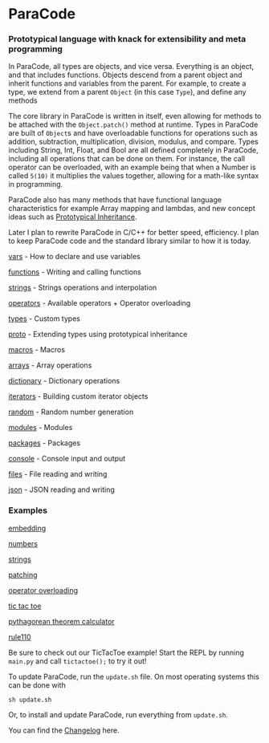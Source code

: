 # ParaCode
### Prototypical language with knack for extensibility and meta programming

In ParaCode, all types are objects, and vice versa. Everything is an object, and that includes functions. Objects descend from a parent object and inherit functions and variables from the parent. For example, to create a type, we extend from a parent `Object` (in this case `Type`), and define any methods

The core library in ParaCode is written in itself, even allowing for methods to be attached with the `Object.patch()` method at runtime. Types in ParaCode are built of `Object`s and have overloadable functions for operations such as addition, subtraction, multiplication, division, modulus, and compare. Types including String, Int, Float, and Bool are all defined completely in ParaCode, including all operations that can be done on them. For instance, the call operator can be overloaded, with an example being that when a Number is called `5(10)` it multiplies the values together, allowing for a math-like syntax in programming.

ParaCode also has many methods that have functional language characteristics for example Array mapping and lambdas, and new concept ideas such as [Prototypical Inheritance](https://en.wikipedia.org/wiki/Prototype-based_programming). 

Later I plan to rewrite ParaCode in C/C++ for better speed, efficiency. I plan to keep ParaCode code and the standard library similar to how it is today.

[vars](https://replit.com/@DaRubyMiner360/ParaCode-Rewrite#doc/00_vars.md) - How to declare and use variables

[functions](https://replit.com/@DaRubyMiner360/ParaCode-Rewrite#doc/10_functions.md) - Writing and calling functions

[strings](https://replit.com/@DaRubyMiner360/ParaCode-Rewrite#doc/15_strings.md) - Strings operations and interpolation

[operators](https://replit.com/@DaRubyMiner360/ParaCode-Rewrite#doc/16_operators.md) - Available operators + Operator overloading

[types](https://replit.com/@DaRubyMiner360/ParaCode-Rewrite#doc/20_types.md) - Custom types

[proto](https://replit.com/@DaRubyMiner360/ParaCode-Rewrite#doc/30_proto.md) - Extending types using prototypical inheritance

[macros](https://replit.com/@DaRubyMiner360/ParaCode-Rewrite#doc/35_macros.md) - Macros

[arrays](https://replit.com/@DaRubyMiner360/ParaCode-Rewrite#doc/40_arrays.md) - Array operations

[dictionary](https://replit.com/@DaRubyMiner360/ParaCode-Rewrite#doc/41_dictionary.md) - Dictionary operations

[iterators](https://replit.com/@DaRubyMiner360/ParaCode-Rewrite#doc/50_iterators.md) - Building custom iterator objects

[random](https://replit.com/@DaRubyMiner360/ParaCode-Rewrite#doc/55_random.md) - Random number generation

[modules](https://replit.com/@DaRubyMiner360/ParaCode-Rewrite#doc/60_modules.md) - Modules

[packages](https://replit.com/@DaRubyMiner360/ParaCode-Rewrite#doc/61_packages.md) - Packages

[console](https://replit.com/@DaRubyMiner360/ParaCode-Rewrite#doc/70_console.md) - Console input and output

[files](https://replit.com/@DaRubyMiner360/ParaCode-Rewrite#doc/80_files.md) - File reading and writing

[json](https://replit.com/@DaRubyMiner360/ParaCode-Rewrite#doc/81_json.md) - JSON reading and writing


### Examples

[embedding](https://replit.com/@DaRubyMiner360/ParaCode-Rewrite#examples/embed.py)

[numbers](https://replit.com/@DaRubyMiner360/ParaCode-Rewrite#examples/numbers.para)

[strings](https://replit.com/@DaRubyMiner360/ParaCode-Rewrite#examples/string.para)

[patching](https://replit.com/@DaRubyMiner360/ParaCode-Rewrite#examples/patching.para)

[operator overloading](https://replit.com/@DaRubyMiner360/ParaCode-Rewrite#examples/operator_overloading.para)

[tic tac toe](https://replit.com/@DaRubyMiner360/ParaCode-Rewrite#examples/ttt.para)

[pythagorean theorem calculator](https://replit.com/@DaRubyMiner360/ParaCode-Rewrite#examples/pythagorean.para)

[rule110](https://replit.com/@DaRubyMiner360/ParaCode-Rewrite#examples/rule110.para)

Be sure to check out our TicTacToe example!
Start the REPL by running `main.py` and call `tictactoe();` to try it out!

To update ParaCode, run the `update.sh` file. On most operating systems this can be done with
```shell
sh update.sh
```
Or, to install and update ParaCode, run everything from `update.sh`.

You can find the [Changelog](https://replit.com/@DaRubyMiner360/ParaCode-Rewrite#CHANGELOG.md) here.
